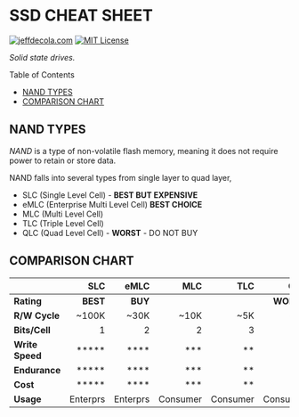 # SSD CHEAT SHEET

[![jeffdecola.com](https://img.shields.io/badge/website-jeffdecola.com-blue)](https://jeffdecola.com)
[![MIT License](https://img.shields.io/:license-mit-blue.svg)](https://jeffdecola.mit-license.org)

_Solid state drives._

Table of Contents

* [NAND TYPES](https://github.com/JeffDeCola/my-cheat-sheets/tree/master/other/stem/technology/computer-hardware/ssd-cheat-sheet#nand-types)
* [COMPARISON CHART](https://github.com/JeffDeCola/my-cheat-sheets/tree/master/other/stem/technology/computer-hardware/ssd-cheat-sheet#comparison-chart)

## NAND TYPES

_NAND_ is a type of non-volatile flash memory, meaning it does not
require power to retain or store data.

NAND falls into several types from single layer to quad layer,

* SLC (Single Level Cell) - **BEST BUT EXPENSIVE**
* eMLC (Enterprise Multi Level Cell) **BEST CHOICE**
* MLC (Multi Level Cell)
* TLC (Triple Level Cell)
* QLC (Quad Level Cell) - **WORST** - DO NOT BUY

## COMPARISON CHART

|                 |      SLC |     eMLC |      MLC |      TLC |      QLC |
|:----------------|---------:|---------:|---------:|---------:|---------:|
| **Rating**      | **BEST** |  **BUY** |          |          |**WORST** |
| **R/W Cycle**   |    ~100K |     ~30K |     ~10K |      ~5K |      ~1K |
| **Bits/Cell**   |        1 |        2 |        2 |        3 |        4 |
| **Write Speed** |    ***** |     **** |      *** |       ** |        * |
| **Endurance**   |    ***** |     **** |      *** |       ** |        * |
| **Cost**        |    ***** |     **** |      *** |       ** |        * |
| **Usage**       | Enterprs | Enterprs | Consumer | Consumer | Consumer |
